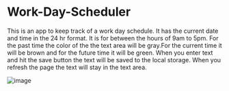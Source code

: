 # Work-Day-Scheduler
This is an app to keep track of a work day schedule. It has the current date and time in the 24 hr format. It is for between the hours of 9am to 5pm. For the past time the color of the the text area will be gray.For the current time it will be brown and for the future time  it will be green. When you enter text and hit the save button  the text will be saved to the local storage. When you refresh the page the text will stay in the text area. 

![image](https://user-images.githubusercontent.com/121248438/222921646-57ba8b1b-ff5a-48d1-a447-af68284e487a.png)




